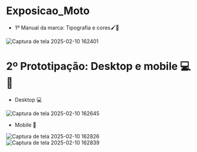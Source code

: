 # Exposicao_Moto

* 1º Manual da marca: Tipografia e cores🖌️🎨
  
![Captura de tela 2025-02-10 162401](https://github.com/user-attachments/assets/cc118c27-f176-4869-89cb-ae717db14bf1)



# 2º Prototipação: Desktop e mobile 💻📱

* Desktop 💻

![Captura de tela 2025-02-10 162645](https://github.com/user-attachments/assets/a0ac08b4-3abb-457e-8144-847cc87a4dfd)


* Mobile 📱

![Captura de tela 2025-02-10 162826](https://github.com/user-attachments/assets/8dba5138-5440-40b6-801d-4791019d5481)
![Captura de tela 2025-02-10 162839](https://github.com/user-attachments/assets/b54669c4-0f12-43f2-8c64-6b54c61ad6d7)





 
